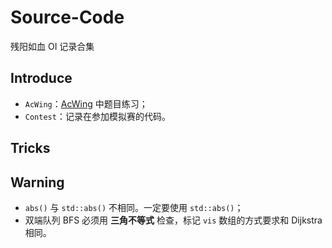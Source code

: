 # Source-Code
残阳如血 OI 记录合集

## Introduce

- `AcWing`：[AcWing](https://www.acwing.com/) 中题目练习；
- `Contest`：记录在参加模拟赛的代码。

## Tricks



## Warning
- `abs()` 与 `std::abs()` 不相同。一定要使用 `std::abs()`；
- 双端队列 BFS 必须用 **三角不等式** 检查，标记 `vis` 数组的方式要求和 $\text{Dijkstra}$ 相同。
